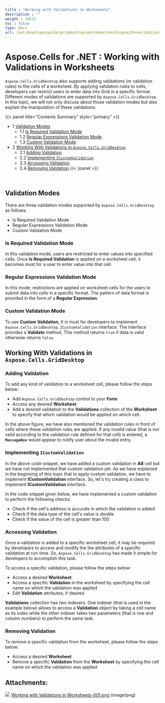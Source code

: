 ```yaml
---
title : "Working with Validations in Worksheets" 
description : "" 
weight : 16611 
toc : false
type: docs
url: /net/developerguide/griddesktop/worksheet/working+with+validations+in+worksheets/
---
```


# Aspose.Cells for .NET : Working with Validations in Worksheets


`Aspose.Cells.GridDesktop` also supports adding validations (or validation rules) to the cells of a worksheet. By applying validation rules to cells, developers can restrict users to enter data into Grid in a specific format. Different modes of validations are supported by `Aspose.Cells.GridDesktop`. In this topic, we will not only discuss about those validation modes but also explain the manipulation of these validations.

{{< panel title="Contents Summary" style="primary" >}}
*   1 [Validation Modes](#validation-modes)
    *   1.1 [Is Required Validation Mode](#is-required-validation-mode)
    *   1.2 [Regular Expressions Validation Mode](#regular-expressions-validation-mode)
    *   1.3 [Custom Validation Mode](#custom-validation-mode)
*   2 [Working With Validations in `Aspose.Cells.GridDesktop`](#working-with-validations-in-`aspose.cells.griddesktop`)
    *   2.1 [Adding Validation](#adding-validation)
    *   2.2 [Implementing `ICustomValidation`](#implementing-`icustomvalidation`)
    *   2.3 [Accessing Validation](#accessing-validation)
    *   2.4 [Removing Validation](#removing-validation)
{{< /panel >}}
 

 

## Validation Modes

There are three validation modes supported by `Aspose.Cells.GridDesktop` as follows:

*   Is Required Validation Mode
*   Regular Expressions Validation Mode
*   Custom Validation Mode

### Is Required Validation Mode

In this validation mode, users are restricted to enter values into specified cells. Once **Is Required Validation** is applied on a worksheet cell, it becomes must for a user to enter value into that cell.

### Regular Expressions Validation Mode

In this mode, restrictions are applied on worksheet cells for the users to submit data into cells in a specific format. The pattern of data format is provided in the form of a **Regular Expression**.

### Custom Validation Mode

To use **Custom Validation**, It is must for developers to implement `Aspose.Cells.GridDesktop.ICustomValidation` interface. The interface provides a **Validate** method. This method returns `true` if data is valid otherwise returns `false`.

## Working With Validations in `Aspose.Cells.GridDesktop`

### Adding Validation

To add any kind of validation to a worksheet cell, please follow the steps below:

*   Add `Aspose.Cells.GridDesktop` control to your **Form**
*   Access any desired **Worksheet**
*   Add a desired validation to the **Validations** collection of the **Worksheet** to specify that which validation would be applied on which cell.

In the above figure, we have also mentioned the validation rules in front of cells where these validation rules are applied. If any invalid value (that is not valid according to the validation rule defined for that cell) is entered, a **`MessageBox`** would appear to notify user about the invalid entry.

### Implementing `ICustomValidation`

In the above code snippet, we have added a custom validation in **A8** cell but we have not implemented that custom validation yet. As we have explained in the beginning of this topic that to apply custom validation, we have to implement **ICustomValidation** interface. So, let's try creating a class to implement **ICustomValidation** interface.

In the code snippet given below, we have implemented a custom validation to perform the following checks:

*   Check if the cell's address is accurate in which the validation is added
*   Check if the data type of the cell's value is double
*   Check if the value of the cell is greater than 100

### Accessing Validation

Once a validation is added to a specific worksheet cell, it may be required by developers to access and modify the the attributes of a specific validation at run-time. So, `Aspose.Cells.GridDesktop` has made it simple for developers to accomplish this task.

To access a specific validation, please follow the steps below:

*   Access a desired **Worksheet**
*   Access a specific **Validation** in the worksheet by specifying the cell name on which the validation was applied
*   Edit **Validation** attributes, if desired

**Validations** collection has two indexers. One indexer (that is used in the example below) allows to access a **Validation** object by taking a cell name as its index while the other indexer takes two parameters (that is row and column numbers) to perform the same task.

### Removing Validation

To remove a specific validation from the worksheet, please follow the steps below:

*   Access a desired **Worksheet**
*   Remove a specific **Validation** from the **Worksheet** by specifying the cell name on which the validation was applied

## Attachments:

![](https://docs2.aspose.com/cells/net/images/icons/bullet_blue.gif) [Working with Validations in Worksheets-001.png](https://docs2.aspose.com/cells/net/attachments/5017771/5113843.png) (image/png)  

